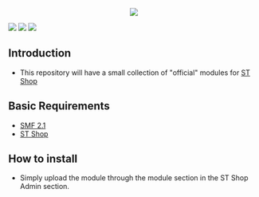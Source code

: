  <p align="center">
    <img src="https://smftricks.com/logos/logo.png">
 </p>
 
 <img src="https://img.shields.io/badge/License-MPL%202.0-a05a3f?style=flat-square">  <img src="https://img.shields.io/badge/SMF-2.1-3f73a0?style=flat-square"> <img src="https://img.shields.io/badge/ST%20Shop-4.0-7470a0?style=flat-square">


## Introduction
* This repository will have a small collection of "official" modules for [ST Shop](https://github.com/SMFTricks/ST-Shop)

## Basic Requirements
* [SMF 2.1](https://github.com/SimpleMachines/SMF2.1)
* [ST Shop](https://github.com/SMFTricks/ST-Shop)

## How to install
* Simply upload the module through the module section in the ST Shop Admin section.
